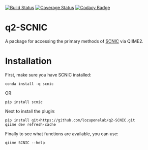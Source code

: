 [![Build Status](https://travis-ci.com/lozuponelab/q2-SCNIC.svg?branch=master)](https://travis-ci.com/lozuponelab/q2-SCNIC) [![Coverage Status](https://coveralls.io/repos/github/lozuponelab/q2-SCNIC/badge.svg?branch=master)](https://coveralls.io/github/lozuponelab/q2-SCNIC?branch=master) [![Codacy Badge](https://app.codacy.com/project/badge/Grade/3bcffec347f84d70b473dbe9c4192083)](https://www.codacy.com/gh/lozuponelab/q2-SCNIC/dashboard?utm_source=github.com&amp;utm_medium=referral&amp;utm_content=lozuponelab/q2-SCNIC&amp;utm_campaign=Badge_Grade)

# q2-SCNIC

A package for accessing the primary methods of [SCNIC](https://www.github.com/lozuponelab/SCNIC) via QIIME2.

# Installation

First, make sure you have SCNIC installed:

```
conda install -q scnic
```

OR

```
pip install scnic
```

Next to install the plugin:

```
pip install git+https://github.com/lozuponelab/q2-SCNIC.git
qiime dev refresh-cache
```

Finally to see what functions are available, you can use:

```
qiime SCNIC --help
```
